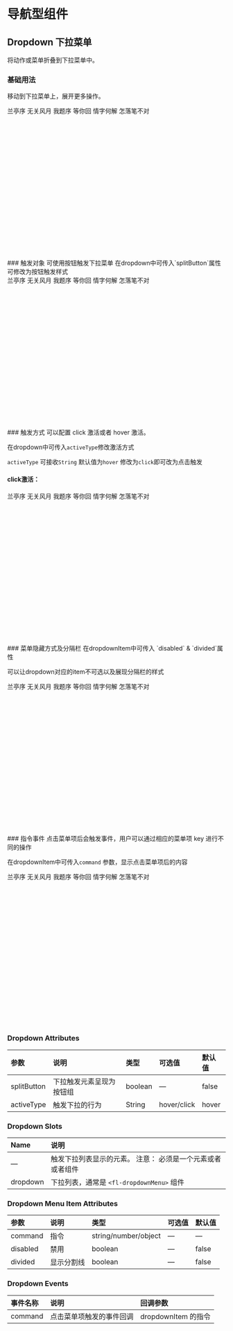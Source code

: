 # 导航型组件

## Dropdown 下拉菜单
将动作或菜单折叠到下拉菜单中。

### 基础用法
移动到下拉菜单上，展开更多操作。
<div class="dropdown">
 <fl-dropdown>
   <fl-dropdownMenu>
     <fl-dropdownItem>兰亭序</fl-dropdownItem>
     <fl-dropdownItem>无关风月</fl-dropdownItem>
     <fl-dropdownItem>我题序</fl-dropdownItem>
     <fl-dropdownItem>等你回</fl-dropdownItem>
     <fl-dropdownItem>情字何解</fl-dropdownItem>
     <fl-dropdownItem>怎落笔不对</fl-dropdownItem>
   </fl-dropdownMenu>
 </fl-dropdown>
</div>
### 触发对象
可使用按钮触发下拉菜单
在dropdown中可传入`splitButton`属性可修改为按钮触发样式
<div class="dropdown">
 <fl-dropdown splitButton>
   <fl-dropdownMenu>
     <fl-dropdownItem>兰亭序</fl-dropdownItem>
     <fl-dropdownItem>无关风月</fl-dropdownItem>
     <fl-dropdownItem>我题序</fl-dropdownItem>
     <fl-dropdownItem>等你回</fl-dropdownItem>
     <fl-dropdownItem>情字何解</fl-dropdownItem>
     <fl-dropdownItem>怎落笔不对</fl-dropdownItem>
   </fl-dropdownMenu>
 </fl-dropdown>
</div>
### 触发方式
可以配置 click 激活或者 hover 激活。

在dropdown中可传入`activeType`修改激活方式

`activeType` 可接收`String` 默认值为`hover` 修改为`click`即可改为点击触发
#### click激活：
<div class="dropdown">
 <fl-dropdown splitButton activeType="click">
   <fl-dropdownMenu>
     <fl-dropdownItem>兰亭序</fl-dropdownItem>
     <fl-dropdownItem>无关风月</fl-dropdownItem>
     <fl-dropdownItem>我题序</fl-dropdownItem>
     <fl-dropdownItem>等你回</fl-dropdownItem>
     <fl-dropdownItem>情字何解</fl-dropdownItem>
     <fl-dropdownItem>怎落笔不对</fl-dropdownItem>
   </fl-dropdownMenu>
 </fl-dropdown>
</div>
### 菜单隐藏方式及分隔栏
在dropdownItem中可传入 `disabled` & `divided`属性

可以让dropdown对应的item不可选以及展现分隔栏的样式
<div class="dropdown">
 <fl-dropdown splitButton activeType="click">
   <fl-dropdownMenu>
     <fl-dropdownItem>兰亭序</fl-dropdownItem>
     <fl-dropdownItem>无关风月</fl-dropdownItem>
     <fl-dropdownItem disabled>我题序</fl-dropdownItem>
     <fl-dropdownItem>等你回</fl-dropdownItem>
     <fl-dropdownItem>情字何解</fl-dropdownItem>
     <fl-dropdownItem divided>怎落笔不对</fl-dropdownItem>
   </fl-dropdownMenu>
 </fl-dropdown>
</div>
### 指令事件
点击菜单项后会触发事件，用户可以通过相应的菜单项 key 进行不同的操作

在dropdownItem中可传入`command` 参数，显示点击菜单项后的内容

<div class="dropdown">
 <fl-dropdown>
   <fl-dropdownMenu>
     <fl-dropdownItem command="jayZhou">兰亭序</fl-dropdownItem>
     <fl-dropdownItem command="无与伦比">无关风月</fl-dropdownItem>
     <fl-dropdownItem command="地表最强">我题序</fl-dropdownItem>
     <fl-dropdownItem command="花海">等你回</fl-dropdownItem>
     <fl-dropdownItem command="雨下整夜">情字何解</fl-dropdownItem>
     <fl-dropdownItem command="我的爱溢出就像雨水">怎落笔不对</fl-dropdownItem>
   </fl-dropdownMenu>
 </fl-dropdown>
</div>


### Dropdown Attributes
| 参数        | 说明                     | 类型    | 可选值      | 默认值 |
| :---------- | :----------------------- | :------ | :---------- | :----- |
| splitButton | 下拉触发元素呈现为按钮组 | boolean | —           | false  |
| activeType  | 触发下拉的行为           | String  | hover/click | hover  |

### Dropdown Slots

| Name     | 说明                                                       |
| :------- | :--------------------------------------------------------- |
| —        | 触发下拉列表显示的元素。 注意： 必须是一个元素或者或者组件 |
| dropdown | 下拉列表，通常是 `<fl-dropdownMenu>` 组件                 |

### Dropdown Menu Item Attributes

| 参数     | 说明       | 类型                 | 可选值 | 默认值 |
| :------- | :--------- | :------------------- | :----- | :----- |
| command  | 指令       | string/number/object | —      | —      |
| disabled | 禁用       | boolean              | —      | false  |
| divided  | 显示分割线 | boolean              | —      | false  |

### Dropdown Events

| 事件名称 | 说明                     | 回调参数             |
| :------- | :----------------------- | :------------------- |
| command  | 点击菜单项触发的事件回调 | dropdownItem 的指令 |


<style lang="scss">
.dropdown{
  height: 350px;
}
</style>
